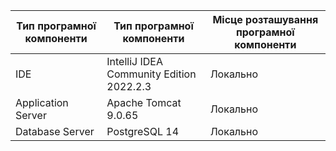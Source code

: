 |Тип програмної компоненти|Тип програмної компоненти|Місце розташування програмної компоненти|
|-|-|-|
|IDE|IntelliJ IDEA Community Edition 2022.2.3|Локально|
|Application Server|Apache Tomcat 9.0.65|Локально|
|Database Server|PostgreSQL 14|Локально|
